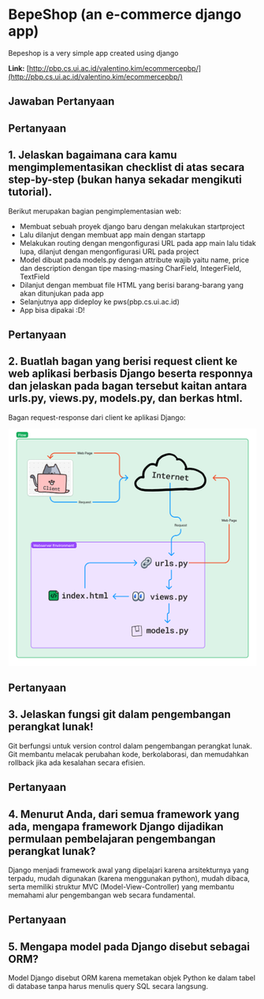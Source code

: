 # BepeShop (an e-commerce django app)

Bepeshop is a very simple app created using django

**Link:** [http://pbp.cs.ui.ac.id/valentino.kim/ecommercepbp/](http://pbp.cs.ui.ac.id/valentino.kim/ecommercepbp/)

## Jawaban Pertanyaan

## Pertanyaan
## 1. Jelaskan bagaimana cara kamu mengimplementasikan checklist di atas secara step-by-step (bukan hanya sekadar mengikuti tutorial).
Berikut merupakan bagian pengimplementasian web:
- Membuat sebuah proyek django baru dengan melakukan startproject
- Lalu dilanjut dengan membuat app main dengan startapp
- Melakukan routing dengan mengonfigurasi URL pada app main lalu tidak lupa, dilanjut dengan mengonfigurasi URL pada project
- Model dibuat pada models.py dengan attribute wajib yaitu name, price dan description dengan tipe masing-masing CharField, IntegerField, TextField
- Dilanjut dengan membuat file HTML yang berisi barang-barang yang akan ditunjukan pada app
- Selanjutnya app dideploy ke pws(pbp.cs.ui.ac.id)
- App bisa dipakai :D!

## Pertanyaan
## 2. Buatlah bagan yang berisi request client ke web aplikasi berbasis Django beserta responnya dan jelaskan pada bagan tersebut kaitan antara urls.py, views.py, models.py, dan berkas html.
Bagan request-response dari client ke aplikasi Django:

   <img src="public/PBP_Tugas 2.png">

## Pertanyaan
## 3. Jelaskan fungsi git dalam pengembangan perangkat lunak!
Git berfungsi untuk version control dalam pengembangan perangkat lunak. Git membantu melacak perubahan kode, berkolaborasi, dan memudahkan rollback jika ada kesalahan secara efisien.

## Pertanyaan
## 4. Menurut Anda, dari semua framework yang ada, mengapa framework Django dijadikan permulaan pembelajaran pengembangan perangkat lunak?
Django menjadi framework awal yang dipelajari karena arsitekturnya yang terpadu, mudah digunakan (karena menggunakan python), mudah dibaca, serta memiliki struktur MVC (Model-View-Controller) yang membantu memahami alur pengembangan web secara fundamental.

## Pertanyaan
## 5. Mengapa model pada Django disebut sebagai ORM?
Model Django disebut ORM karena memetakan objek Python ke dalam tabel di database tanpa harus menulis query SQL secara langsung.